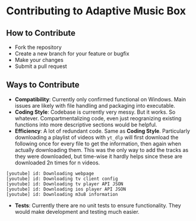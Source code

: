 # Contributing to Adaptive Music Box

## How to Contribute

- Fork the repository
- Create a new branch for your feature or bugfix
- Make your changes
- Submit a pull request

## Ways to Contribute

- **Compatibility**: Currently only confirmed functional on Windows. Main issues are likely with file handling and packaging into executable.
- **Coding Style**: Codebase is currently very messy. But it works. So whatever. Compartmentalizing code, even just reogranizing existing functions into more descriptive sections would be helpful.
- **Efficiency**: A lot of redundant code. Same as **Coding Style**. Particularly downloading a playlist of videos with `yt_dlp` will first download the following once for every file to get the information, then again when actually downloading them. This was the only way to add the tracks as they were downloaded, but time-wise it hardly helps since these are downloaded 2n times for n videos.
```
[youtube] id: Downloading webpage 
[youtube] id: Downloading tv client config 
[youtube] id: Downloading tv player API JSON 
[youtube] id: Downloading ios player API JSON 
[youtube] id: Downloading m3u8 information
```
- **Tests**: Currently there are no unit tests to ensure functionality. They would make development and testing much easier.